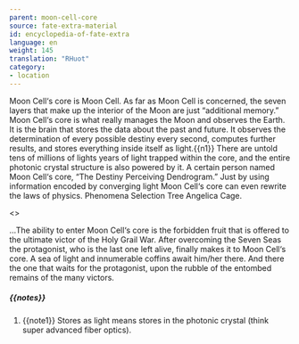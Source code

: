 ```yaml
---
parent: moon-cell-core
source: fate-extra-material
id: encyclopedia-of-fate-extra
language: en
weight: 145
translation: "RHuot"
category:
- location
---
```


Moon Cell‘s core is Moon Cell.
As far as Moon Cell is concerned, the seven layers that make up the interior of the Moon are just “additional memory.”
Moon Cell‘s core is what really manages the Moon and observes the Earth. It is the brain that stores the data about the past and future.
It observes the determination of every possible destiny every second, computes further results, and stores everything inside itself as light.{{n1}}
There are untold tens of millions of lights years of light trapped within the core, and the entire photonic crystal structure is also powered by it.
A certain person named Moon Cell‘s core, “The Destiny Perceiving Dendrogram.”
Just by using information encoded by converging light Moon Cell‘s core can even rewrite the laws of physics.
Phenomena Selection Tree Angelica Cage.

<>

…The ability to enter Moon Cell‘s core is the forbidden fruit that is offered to the ultimate victor of the Holy Grail War.
After overcoming the Seven Seas the protagonist, who is the last one left alive, finally makes it to Moon Cell‘s core.
A sea of light and innumerable coffins await him/her there.
And there the one that waits for the protagonist, upon the rubble of the entombed remains of the many victors.

##### {{notes}}

1. {{note1}} Stores as light means stores in the photonic crystal (think super advanced fiber optics).
